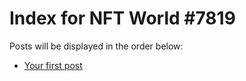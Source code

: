 # Index for NFT World #7819
Posts will be displayed in the order below:

- [Your first post](./001-first.md)

